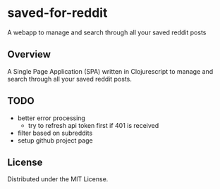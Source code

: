 # saved-for-reddit

A webapp to manage and search through all your saved reddit posts

## Overview

A Single Page Application (SPA) written in Clojurescript to manage and search through all your saved reddit posts.

## TODO

* better error processing
    * try to refresh api token first if 401 is received
* filter based on subreddits
* setup github project page

## License

Distributed under the MIT License.
